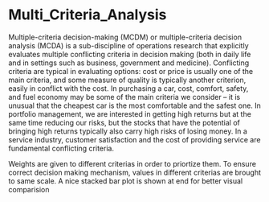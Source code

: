 # Multi_Criteria_Analysis

Multiple-criteria decision-making (MCDM) or multiple-criteria decision analysis (MCDA) is a sub-discipline of operations research that explicitly evaluates multiple conflicting criteria in decision making (both in daily life and in settings such as business, government and medicine).
Conflicting criteria are typical in evaluating options: cost or price is usually one of the main criteria, and some measure of quality is typically another criterion, easily in conflict with the cost. 
In purchasing a car, cost, comfort, safety, and fuel economy may be some of the main criteria we consider – it is unusual that the cheapest car is the most comfortable and the safest one. 
In portfolio management, we are interested in getting high returns but at the same time reducing our risks, but the stocks that have the potential of bringing high returns typically also carry high risks of losing money. 
In a service industry, customer satisfaction and the cost of providing service are fundamental conflicting criteria.

Weights are given to different criterias in order to priortize them.
To ensure correct decision making mechanism, values in different criterias are brought to same scale.
A nice stacked bar plot is shown at end for better visual comparision